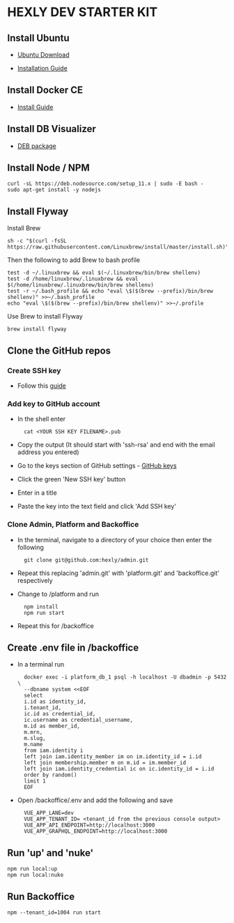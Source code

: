 # HEXLY DEV STARTER KIT
## Install Ubuntu
- [Ubuntu Download](https://www.ubuntu.com/download/desktop)

- [Installation Guide](https://tutorials.ubuntu.com/tutorial/tutorial-install-ubuntu-desktop?_ga=2.101491393.194245149.1544678104-1442482115.1544508832#0)
## Install Docker CE
- [Install Guide](https://docs.docker.com/install/linux/docker-ce/ubuntu/#install-docker-ce)
## Install DB Visualizer
- [DEB package](http://www.dbvis.com/product_download/dbvis-10.0.16/media/dbvis_linux_10_0_16.deb)

## Install Node / NPM
    curl -sL https://deb.nodesource.com/setup_11.x | sudo -E bash -
    sudo apt-get install -y nodejs
## Install Flyway
Install Brew

    sh -c "$(curl -fsSL https://raw.githubusercontent.com/Linuxbrew/install/master/install.sh)"

Then the following to add Brew to bash profile

    test -d ~/.linuxbrew && eval $(~/.linuxbrew/bin/brew shellenv)
    test -d /home/linuxbrew/.linuxbrew && eval $(/home/linuxbrew/.linuxbrew/bin/brew shellenv)
    test -r ~/.bash_profile && echo "eval \$($(brew --prefix)/bin/brew shellenv)" >>~/.bash_profile
    echo "eval \$($(brew --prefix)/bin/brew shellenv)" >>~/.profile

Use Brew to install Flyway

    brew install flyway

## Clone the GitHub repos

### Create SSH key

- Follow this [guide](https://help.github.com/articles/generating-a-new-ssh-key-and-adding-it-to-the-ssh-agent/)

### Add key to GitHub account
- In the shell enter

        cat <YOUR SSH KEY FILENAME>.pub

- Copy the output (It should start with 'ssh-rsa' and end with the email address you entered)

- Go to the keys section of GitHub settings - [GitHub keys](https://github.com/settings/keys)
- Click the green 'New SSH key' button
- Enter in a title
- Paste the key into the text field and click 'Add SSH key'

### Clone Admin, Platform and Backoffice
- In the terminal, navigate to a directory of your choice then enter the following

        git clone git@github.com:hexly/admin.git

- Repeat this replacing 'admin.git' with 'platform.git' and 'backoffice.git' respectively
- Change to /platform and run

        npm install
        npm run start

- Repeat this for /backoffice

## Create .env file in /backoffice
- In a terminal run

        docker exec -i platform_db_1 psql -h localhost -U dbadmin -p 5432 \
        --dbname system <<EOF
        select
        i.id as identity_id,
        i.tenant_id,
        ic.id as credential_id,
        ic.username as credential_username,
        m.id as member_id,
        m.mrn,
        m.slug,
        m.name
        from iam.identity i
        left join iam.identity_member im on im.identity_id = i.id
        left join membership.member m on m.id = im.member_id
        left join iam.identity_credential ic on ic.identity_id = i.id
        order by random()
        limit 1
        EOF
- Open /backoffice/.env and add the following and save

        VUE_APP_LANE=dev
        VUE_APP_TENANT_ID= <tenant_id from the previous console output>
        VUE_APP_API_ENDPOINT=http://localhost:3000
        VUE_APP_GRAPHQL_ENDPOINT=http://localhost:3000


## Run 'up' and 'nuke'
    npm run local:up
    npm run local:nuke

## Run Backoffice
    npm --tenant_id=1004 run start
